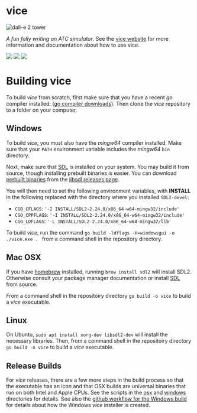 vice
====

![dall-e 2 tower](https://github.com/mmp/vice/blob/master/icons/tower-rounded-inset-256x256.png?raw=true)

*A fun folly writing an ATC simulator*. See the [vice
website](https://pharr.org/vice) for more information and documentation
about how to use vice.

[<img src="https://github.com/mmp/vice/actions/workflows/ci-windows.yml/badge.svg">](https://github.com/mmp/vice/actions?query=workflow%3Aci-windows)
[<img src="https://github.com/mmp/vice/actions/workflows/ci-mac.yml/badge.svg">](https://github.com/mmp/vice/actions?query=workflow%3Aci-mac)
[<img src="https://github.com/mmp/vice/actions/workflows/ci-linux.yml/badge.svg">](https://github.com/mmp/vice/actions?query=workflow%3Aci-linux)

# Building vice

To build *vice* from scratch, first make sure that you have a recent *go*
compiler installed: ([go compiler downloads](https://go.dev/dl/)).
Then clone the *vice* repository to a folder on your computer.

## Windows

To build *vice*, you must also have the *mingw64* compiler installed.  Make sure
that your `PATH` environment variable includes the *mingw64* `bin` directory.

Next, make sure that [SDL](https://www.libsdl.org) is installed on your
system. You may build it from source, though installing prebuilt binaries
is easier.  You can download [prebuilt binaries](https://github.com/libsdl-org/SDL/releases/download/release-2.24.0/SDL2-devel-2.24.0-mingw.zip)
from the [libsdl releases page](https://github.com/libsdl-org/SDL/releases/tag/release-2.24.0).
  
You will then need to set the following environment variables, with **INSTALL**
in the following replaced with the directory where you installed `SDL2-devel`:
  * `CGO_CFLAGS`: `'-I INSTALL/SDL2-2.24.0/x86_64-w64-mingw32/include'`
  * `CGO_CPPFLAGS`: `'-I INSTALL/SDL2-2.24.0/x86_64-w64-mingw32/include'`
  * `CGO_LDFLAGS`: `'-L INSTALL/SDL2-2.24.0/x86_64-w64-mingw32/lib'`

To build *vice*, run the command `go build -ldflags -H=windowsgui -o ./vice.exe . `
from a command shell in the repository directory.

## Mac OSX

If you have [homebrew](https://brew.sh) installed, running `brew
install sdl2` will install SDL2. Otherwise consult your package manager
documentation or install [SDL](https://www.libsdl.org) from source.

From a command shell in the repositoiry directory `go build -o vice` to
build a *vice* executable.

## Linux

On Ubuntu, `sudo apt install xorg-dev libsdl2-dev` will install the necessary libraries.
Then, from a command shell in the repositoiry directory `go build -o vice` to
build a *vice* executable.

## Release Builds

For *vice* releases, there are a few more steps in the build process so
that the executable has an icon and that OSX builds are universal binaries
that run on both Intel and Apple CPUs.  See the scripts in the
[osx](https://github.com/mmp/vice/tree/master/osx) and
[windows](https://github.com/mmp/vice/tree/master/windows) directories for
details.  See also the [github workflow for the Windows
build](https://github.com/mmp/vice/blob/master/.github/workflows/ci-windows.yml)
for details about how the Windows *vice* installer is created.
